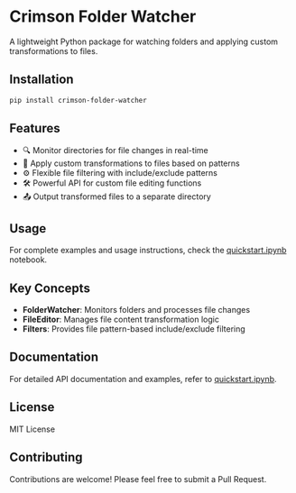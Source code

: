 # Crimson Folder Watcher

A lightweight Python package for watching folders and applying custom transformations to files.

## Installation

```bash
pip install crimson-folder-watcher
```

## Features

- 🔍 Monitor directories for file changes in real-time
- 🔄 Apply custom transformations to files based on patterns
- ⚙️ Flexible file filtering with include/exclude patterns
- 🛠️ Powerful API for custom file editing functions
- 📤 Output transformed files to a separate directory

## Usage

For complete examples and usage instructions, check the [quickstart.ipynb](example/quickstart.ipynb) notebook.

## Key Concepts

- **FolderWatcher**: Monitors folders and processes file changes
- **FileEditor**: Manages file content transformation logic
- **Filters**: Provides file pattern-based include/exclude filtering

## Documentation

For detailed API documentation and examples, refer to [quickstart.ipynb](example/quickstart.ipynb).

## License

MIT License

## Contributing

Contributions are welcome! Please feel free to submit a Pull Request.